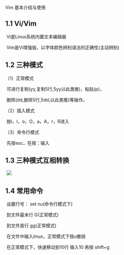 Vim 基本介绍与使用

## 1.1 Vi/Vim

​		 Vi是Linux系统内置文本编辑器

​		Vim是Vi增强版，以字体颜色辨别语法的正确性(主动辨别)

## 1.2 三种模式

（1）正常模式

​		可进行复制(yy,复制5行,5yy以此类推)，粘贴(p)，

​		删除(dd,删除5行,5dd,以此类推)等操作。

（2）插入模式

​		按i，I，o，O，a，A，r，R进入

（3）命令行模式

​		先按esc，在按：输入

##  1.3 三种模式互相转换

​			![](D:\edgeDownloads\转换.png)

##   1.4 常用命令

​		设置行号： set nu(命令行模式下)

​		到文件最末行 G(正常模式)

​		到文件首行 gg(正常模式)

​		在文件中输入linux，正常模式下按u撤销

​		在正常模式下，快速移动到10行 输入10 再按 shift+g



​		